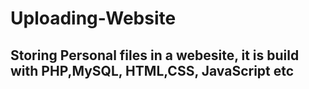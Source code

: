 # Uploading-Website
 ## Storing Personal files in a webesite, it is build with PHP,MySQL, HTML,CSS, JavaScript etc
